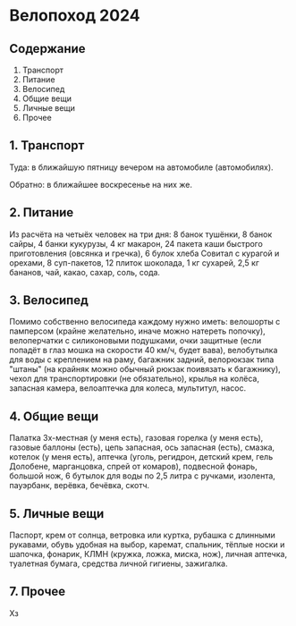 # Велопоход 2024

## Содержание

1. Транспорт
2. Питание
3. Велосипед
4. Общие вещи
5. Личные вещи
6. Прочее

## 1. Транспорт

Туда: в ближайшую пятницу вечером на автомобиле (автомобилях).

Обратно: в ближайшее воскресенье на них же.

## 2. Питание

Из расчёта на четыёх человек на три дня: 8 банок тушёнки, 8 банок сайры, 4 банки кукурузы, 4 кг макарон, 24 пакета каши быстрого приготовления (овсянка и гречка), 6 булок хлеба Совитал с курагой и орехами, 8 суп-пакетов, 12 плиток шоколада, 1 кг сухарей, 2,5 кг бананов, чай, какао, сахар, соль, сода.

## 3. Велосипед

Помимо собственно велосипеда каждому нужно иметь: велошорты с памперсом (крайне желательно, иначе можно натереть попочку), велоперчатки с силиконовыми подушками, очки защитные (если попадёт в глаз мошка на скорости 40 км/ч, будет вава), велобутылка для воды с креплением на раму, багажник задний, велорюкзак типа "штаны" (на крайняк можно обычный рюкзак поивязать к багажнику), чехол для транспортировки (не обязательно), крылья на колёса, запасная камера, велоаптечка для колеса, мультитул, насос.


## 4. Общие вещи

Палатка 3х-местная (у меня есть), газовая горелка (у меня есть), газовые баллоны (есть), цепь запасная, ось запасная (есть), смазка, котелок (у меня есть), аптечка (уголь, регидрон, детский крем, гель Долобене, марганцовка, спрей от комаров), подвесной фонарь, большой нож, 6 бутылок для воды по 2,5 литра с ручками, изолента, пауэрбанк, верёвка, бечёвка, скотч.


## 5. Личные вещи

Паспорт, крем от солнца, ветровка или куртка, рубашка с длинными рукавами, обувь удобная на выбор, каремат, спальник, тёплые носки и шапочка, фонарик, КЛМН (кружка, ложка, миска, нож), личная аптечка, туалетная бумага, средства личной гигиены, зажигалка.


## 7. Прочее

Хз
